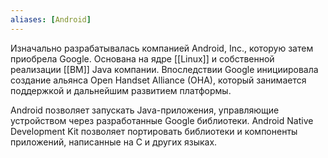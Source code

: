 ```yaml
---
aliases: [Android]
---
```

Изначально разрабатывалась компанией Android, Inc., которую затем приобрела Google. Основана на ядре [[Linux]] и собственной реализации [[ВМ]] Java компании. Впоследствии Google инициировала создание альянса Open Handset Alliance (OHA), который занимается поддержкой и дальнейшим развитием платформы.

Android позволяет запускать Java-приложения, управляющие устройством через разработанные Google библиотеки. Android Native Development Kit позволяет портировать библиотеки и компоненты приложений, написанные на С и других языках.


